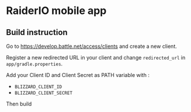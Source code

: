 # RaiderIO mobile app

## Build instruction
Go to https://develop.battle.net/access/clients and create a new client.

Register a new redirected URL in your client and change `redirected_url` in `app/gradle.properties`.

Add your Client ID and Client Secret as PATH variable with :

- `BLIZZARD_CLIENT_ID`
- `BLIZZARD_CLIENT_SECRET`

Then build
